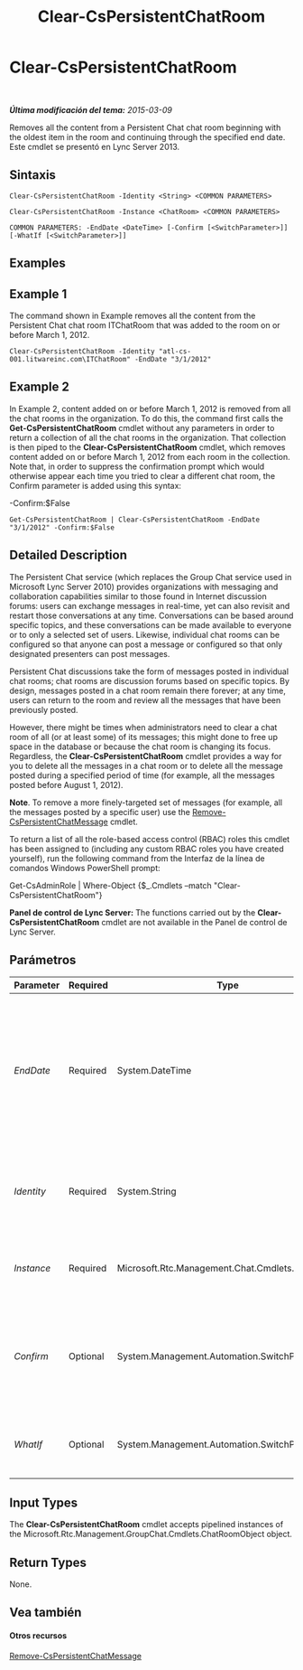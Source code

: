 ﻿---
title: Clear-CsPersistentChatRoom
TOCTitle: Clear-CsPersistentChatRoom
ms:assetid: 6b7801d8-d924-4e97-9b17-ceb6a263a7a7
ms:mtpsurl: https://technet.microsoft.com/es-es/library/JJ204976(v=OCS.15)
ms:contentKeyID: 48275566
ms.date: 01/07/2017
mtps_version: v=OCS.15
ms.translationtype: HT
---

# Clear-CsPersistentChatRoom

 

_**Última modificación del tema:** 2015-03-09_

Removes all the content from a Persistent Chat chat room beginning with the oldest item in the room and continuing through the specified end date. Este cmdlet se presentó en Lync Server 2013.

## Sintaxis

    Clear-CsPersistentChatRoom -Identity <String> <COMMON PARAMETERS>

    Clear-CsPersistentChatRoom -Instance <ChatRoom> <COMMON PARAMETERS>

    COMMON PARAMETERS: -EndDate <DateTime> [-Confirm [<SwitchParameter>]] [-WhatIf [<SwitchParameter>]]

## Examples

## Example 1

The command shown in Example removes all the content from the Persistent Chat chat room ITChatRoom that was added to the room on or before March 1, 2012.

    Clear-CsPersistentChatRoom -Identity "atl-cs-001.litwareinc.com\ITChatRoom" -EndDate "3/1/2012"

## Example 2

In Example 2, content added on or before March 1, 2012 is removed from all the chat rooms in the organization. To do this, the command first calls the **Get-CsPersistentChatRoom** cmdlet without any parameters in order to return a collection of all the chat rooms in the organization. That collection is then piped to the **Clear-CsPersistentChatRoom** cmdlet, which removes content added on or before March 1, 2012 from each room in the collection. Note that, in order to suppress the confirmation prompt which would otherwise appear each time you tried to clear a different chat room, the Confirm parameter is added using this syntax:

\-Confirm:$False

    Get-CsPersistentChatRoom | Clear-CsPersistentChatRoom -EndDate "3/1/2012" -Confirm:$False

## Detailed Description

The Persistent Chat service (which replaces the Group Chat service used in Microsoft Lync Server 2010) provides organizations with messaging and collaboration capabilities similar to those found in Internet discussion forums: users can exchange messages in real-time, yet can also revisit and restart those conversations at any time. Conversations can be based around specific topics, and these conversations can be made available to everyone or to only a selected set of users. Likewise, individual chat rooms can be configured so that anyone can post a message or configured so that only designated presenters can post messages.

Persistent Chat discussions take the form of messages posted in individual chat rooms; chat rooms are discussion forums based on specific topics. By design, messages posted in a chat room remain there forever; at any time, users can return to the room and review all the messages that have been previously posted.

However, there might be times when administrators need to clear a chat room of all (or at least some) of its messages; this might done to free up space in the database or because the chat room is changing its focus. Regardless, the **Clear-CsPersistentChatRoom** cmdlet provides a way for you to delete all the messages in a chat room or to delete all the message posted during a specified period of time (for example, all the messages posted before August 1, 2012).

**Note**. To remove a more finely-targeted set of messages (for example, all the messages posted by a specific user) use the [Remove-CsPersistentChatMessage](remove-cspersistentchatmessage.md) cmdlet.

To return a list of all the role-based access control (RBAC) roles this cmdlet has been assigned to (including any custom RBAC roles you have created yourself), run the following command from the Interfaz de la línea de comandos Windows PowerShell prompt:

Get-CsAdminRole | Where-Object {$\_.Cmdlets –match "Clear-CsPersistentChatRoom"}

**Panel de control de Lync Server:** The functions carried out by the **Clear-CsPersistentChatRoom** cmdlet are not available in the Panel de control de Lync Server.

## Parámetros


<table>
<colgroup>
<col style="width: 25%" />
<col style="width: 25%" />
<col style="width: 25%" />
<col style="width: 25%" />
</colgroup>
<thead>
<tr class="header">
<th>Parameter</th>
<th>Required</th>
<th>Type</th>
<th>Description</th>
</tr>
</thead>
<tbody>
<tr class="odd">
<td><p><em>EndDate</em></p></td>
<td><p>Required</p></td>
<td><p>System.DateTime</p></td>
<td><p>Indicates the last date for which content should be removed. For example, if you specify an EndDate of 3/1/2012 (March 1, 2012 in US English) then all the Persistent Chat content added to the room on or before 3/1/2012 will be deleted.</p>
<p>You must specify an EndDate when running the <strong>Clear-CsPersistentChatRoom</strong> cmdlet.</p></td>
</tr>
<tr class="even">
<td><p><em>Identity</em></p></td>
<td><p>Required</p></td>
<td><p>System.String</p></td>
<td><p>Identity of the chat room whose content is to be removed. For example:</p>
<p>-Identity &quot;atl-cs-001.litwareinc.com\ITChatRoom&quot;</p></td>
</tr>
<tr class="odd">
<td><p><em>Instance</em></p></td>
<td><p>Required</p></td>
<td><p>Microsoft.Rtc.Management.Chat.Cmdlets.ChatRoom</p></td>
<td><p>Allows you to pass a reference to an object to the cmdlet rather than set individual parameter values.</p></td>
</tr>
<tr class="even">
<td><p><em>Confirm</em></p></td>
<td><p>Optional</p></td>
<td><p>System.Management.Automation.SwitchParameter</p></td>
<td><p>Prompts you for confirmation before executing the command. If you set the value of this parameter to False then you will not get a confirmation prompt when you run the cmdlet:</p>
<p>-Confirm:$False</p></td>
</tr>
<tr class="odd">
<td><p><em>WhatIf</em></p></td>
<td><p>Optional</p></td>
<td><p>System.Management.Automation.SwitchParameter</p></td>
<td><p>Describes what would happen if you executed the command without actually executing the command.</p></td>
</tr>
</tbody>
</table>


## Input Types

The **Clear-CsPersistentChatRoom** cmdlet accepts pipelined instances of the Microsoft.Rtc.Management.GroupChat.Cmdlets.ChatRoomObject object.

## Return Types

None.

## Vea también

#### Otros recursos

[Remove-CsPersistentChatMessage](remove-cspersistentchatmessage.md)

